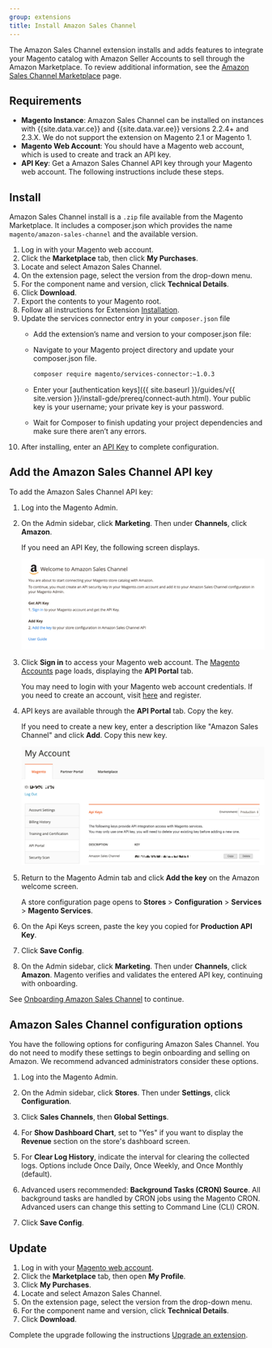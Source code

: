 ```yaml
---
group: extensions
title: Install Amazon Sales Channel
---
```


The Amazon Sales Channel extension installs and adds features to integrate your Magento catalog with Amazon Seller Accounts to sell through the Amazon Marketplace. To review additional information, see the [Amazon Sales Channel Marketplace](http://marketplace.magento.com/magento-module-amazon.html) page.

## Requirements

- **Magento Instance**: Amazon Sales Channel can be installed on instances with {{site.data.var.ce}} and {{site.data.var.ee}} versions 2.2.4+ and 2.3.X. We do not support the extension on Magento 2.1 or Magento 1.
- **Magento Web Account**: You should have a Magento web account, which is used to create and track an API key.
- **API Key**: Get a Amazon Sales Channel API key through your Magento web account. The following instructions include these steps.

## Install

Amazon Sales Channel install is a `.zip` file available from the Magento Marketplace. It includes a composer.json which provides the name `magento/amazon-sales-channel` and the available version.

1. Log in with your Magento web account.
1. Click the **Marketplace** tab, then click **My Purchases**.
1. Locate and select Amazon Sales Channel.
1. On the extension page, select the version from the drop-down menu.
1. For the component name and version, click **Technical Details**.
1. Click **Download**.
1. Export the contents to your Magento root.
1. Follow all instructions for Extension [Installation]({{site.baseurl}}/extensions/install/).
1. Update the services connector entry in your `composer.json` file
    - Add the extension’s name and version to your composer.json file:
    - Navigate to your Magento project directory and update your composer.json file.

      ```bash
      composer require magento/services-connector:~1.0.3
      ```

    - Enter your [authentication keys]({{ site.baseurl }}/guides/v{{ site.version }}/install-gde/prereq/connect-auth.html). Your public key is your username; your private key is your password.
    - Wait for Composer to finish updating your project dependencies and make sure there aren’t any errors.
1. After installing, enter an [API Key](https://docs.magento.com/m2/ce/user_guide/sales-channels/amazon/amazon-verify-api-key.html) to complete configuration.

## Add the Amazon Sales Channel API key

To add the Amazon Sales Channel API key:

1. Log into the Magento Admin.

1. On the Admin sidebar, click **Marketing**. Then under **Channels**, click **Amazon**.

    If you need an API Key, the following screen displays.

    ![Onboarding API Key Verification](images/amazon-api-key.png)

1. Click **Sign in** to access your Magento web account. The [Magento Accounts](https://account.magento.com/customer/account/login) page loads, displaying the **API Portal** tab.

    You may need to login with your Magento web account credentials. If you need to create an account, visit [here](https://account.magento.com/customer/account/login) and register.

1. API keys are available through the **API Portal** tab. Copy the key.

    If you need to create a new key, enter a description like "Amazon Sales Channel" and click **Add**. Copy this new key.

    ![Copy or generate an API Key](images/config-api-portal.png)

1. Return to the Magento Admin tab and click **Add the key** on the Amazon welcome screen.

    A store configuration page opens to **Stores** > **Configuration** > **Services** > **Magento Services**.

1. On the Api Keys screen, paste the key you copied for **Production API Key**.

1. Click **Save Config**.

1. On the Admin sidebar, click **Marketing**. Then under **Channels**, click **Amazon**. Magento verifies and validates the entered API key, continuing with onboarding.

See [Onboarding Amazon Sales Channel](https://docs.magento.com/m2/ce/user_guide/sales-channels/amazon/amazon-onboarding-home.html) to continue.

## Amazon Sales Channel configuration options

You have the following options for configuring Amazon Sales Channel. You do not need to modify these settings to begin onboarding and selling on Amazon. We recommend advanced administrators consider these options.

1. Log into the Magento Admin.

1. On the Admin sidebar, click **Stores**. Then under **Settings**, click **Configuration**.

1. Click **Sales Channels**, then **Global Settings**.

1. For **Show Dashboard Chart**, set to "Yes" if you want to display the **Revenue** section on the store's dashboard screen. 

1. For **Clear Log History**, indicate the interval for clearing the collected logs. Options include Once Daily, Once Weekly, and Once Monthly (default).

1. Advanced users recommended: **Background Tasks (CRON) Source**. All background tasks are handled by CRON jobs using the Magento CRON. Advanced users can change this setting to Command Line (CLI) CRON.

1. Click **Save Config**.

## Update

1. Log in with your [Magento web account](https://account.magento.com/applications/customer/login/).
1. Click the **Marketplace** tab, then open **My Profile**.
1. Click **My Purchases**.
1. Locate and select Amazon Sales Channel.
1. On the extension page, select the version from the drop-down menu.
1. For the component name and version, click **Technical Details**.
1. Click **Download**.

Complete the upgrade following the instructions [Upgrade an extension]({{site.baseurl}}/extensions/install/#upgrade-an-extension).
